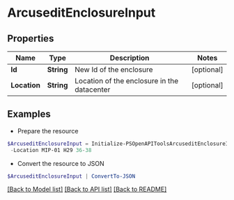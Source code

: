 # ArcuseditEnclosureInput
## Properties

Name | Type | Description | Notes
------------ | ------------- | ------------- | -------------
**Id** | **String** | New Id of the enclosure | [optional] 
**Location** | **String** | Location of the enclosure in the datacenter | [optional] 

## Examples

- Prepare the resource
```powershell
$ArcuseditEnclosureInput = Initialize-PSOpenAPIToolsArcuseditEnclosureInput  -Id 5 `
 -Location MIP-01 H29 36-38
```

- Convert the resource to JSON
```powershell
$ArcuseditEnclosureInput | ConvertTo-JSON
```

[[Back to Model list]](../README.md#documentation-for-models) [[Back to API list]](../README.md#documentation-for-api-endpoints) [[Back to README]](../README.md)

